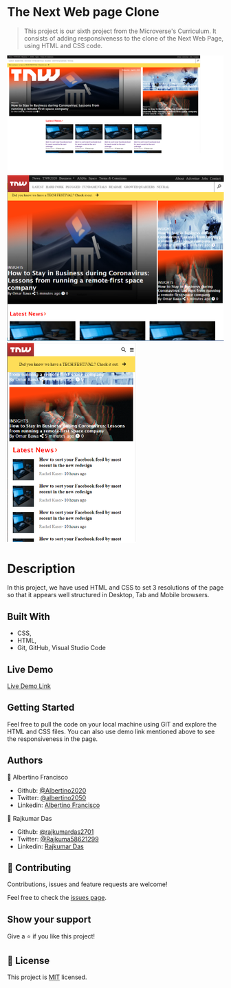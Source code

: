 # The Next Web page Clone

> This project is our sixth project from the Microverse's Curriculum. It  consists of adding responsiveness to the clone of the Next Web Page, using HTML and CSS code.

<img width="960" alt="The Next Web" src="https://github.com/Albertino2020/the-next-web-clone/blob/working-branch/images/screenshot_desktop_version.png">
<img width="600" alt="The Next Web" src="https://github.com/Albertino2020/the-next-web-clone/blob/working-branch/images/screenshot_tab_version.png">
<img width="300" alt="The Next Web" src="https://github.com/Albertino2020/the-next-web-clone/blob/working-branch/images/screenshot_phone_version.png">

# Description
In this project, we have used HTML and CSS to set 3 resolutions of the page so that it appears well structured in Desktop, Tab and Mobile browsers. 

## Built With

- CSS,
- HTML,
- Git, GitHub, Visual Studio Code

## Live Demo

[Live Demo Link](https://rawcdn.githack.com/Albertino2020/the-next-web-clone/d79068f7e8905e992e7c353d5e24f51241be4e45/index.html)


## Getting Started

Feel free to pull the code on your local machine using GIT and explore the HTML and CSS files.
You can also use demo link mentioned above to see the responsiveness in the page. 

## Authors

👤 Albertino Francisco

- Github: [@Albertino2020](https://github.com/albertino2020)
- Twitter: [@albertino2050](https://twitter.com/albertino2050)
- Linkedin: [Albertino Francisco](https://linkedin.com/boamorte)

👤 Rajkumar Das

- Github: [@rajkumardas2701](https://github.com/rajkumardas2701)
- Twitter: [@Rajkuma58621299](https://twitter.com/Rajkuma58621299)
- Linkedin: [Rajkumar Das](https://www.linkedin.com/in/rajkumar-das-41308961/)

## 🤝 Contributing

Contributions, issues and feature requests are welcome!

Feel free to check the [issues page](https://github.com/Albertino2020/the-next-web-clone/issues).

## Show your support

Give a ⭐️ if you like this project!

## 📝 License

This project is [MIT](lic.url) licensed.
